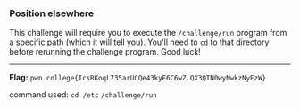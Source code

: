 ### Position elsewhere

This challenge will require you to execute the `/challenge/run` program from a specific path (which it will tell you). You'll need to `cd` to that directory before rerunning the challenge program. Good luck!

---
**Flag:** `pwn.college{IcsRKoqL735arUCQe43kyE6C6wZ.QX3QTN0wyNwkzNyEzW}`

command used: 
`cd /etc`
`/challenge/run`
